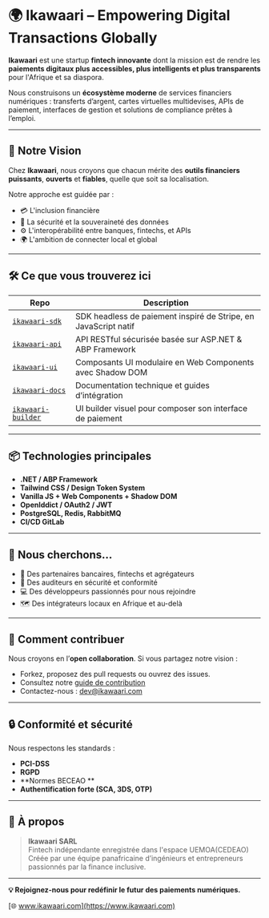 # 🌍 Ikawaari – Empowering Digital Transactions Globally

**Ikawaari** est une startup **fintech innovante** dont la mission est de rendre les **paiements digitaux plus accessibles, plus intelligents et plus transparents** pour l'Afrique et sa diaspora.

Nous construisons un **écosystème moderne** de services financiers numériques : transferts d’argent, cartes virtuelles multidevises, APIs de paiement, interfaces de gestion et solutions de compliance prêtes à l’emploi.

---

## 🚀 Notre Vision

Chez **Ikawaari**, nous croyons que chacun mérite des **outils financiers puissants**, **ouverts** et **fiables**, quelle que soit sa localisation.

Notre approche est guidée par :
- 💳 L'inclusion financière
- 🔐 La sécurité et la souveraineté des données
- ⚙️ L'interopérabilité entre banques, fintechs, et APIs
- 🌍 L'ambition de connecter local et global

---

## 🛠️ Ce que vous trouverez ici

| Repo | Description |
|------|-------------|
| [`ikawaari-sdk`](https://github.com/ikawaari/ikawaari-sdk) | SDK headless de paiement inspiré de Stripe, en JavaScript natif |
| [`ikawaari-api`](https://github.com/ikawaari/ikawaari-api) | API RESTful sécurisée basée sur ASP.NET & ABP Framework |
| [`ikawaari-ui`](https://github.com/ikawaari/ikawaari-ui) | Composants UI modulaire en Web Components avec Shadow DOM |
| [`ikawaari-docs`](https://github.com/ikawaari/ikawaari-docs) | Documentation technique et guides d’intégration |
| [`ikawaari-builder`](https://github.com/ikawaari/ikawaari-builder) | UI builder visuel pour composer son interface de paiement |

---

## 📦 Technologies principales

- **.NET / ABP Framework**
- **Tailwind CSS / Design Token System**
- **Vanilla JS + Web Components + Shadow DOM**
- **OpenIddict / OAuth2 / JWT**
- **PostgreSQL, Redis, RabbitMQ**
- **CI/CD GitLab**

---

## 🤝 Nous cherchons…

- 🌟 Des partenaires bancaires, fintechs et agrégateurs
- 🔐 Des auditeurs en sécurité et conformité
- 💻 Des développeurs passionnés pour nous rejoindre
- 🗺️ Des intégrateurs locaux en Afrique et au-delà

---

## 🧠 Comment contribuer

Nous croyons en l’**open collaboration**. Si vous partagez notre vision :
- Forkez, proposez des pull requests ou ouvrez des issues.
- Consultez notre [guide de contribution](https://github.com/ikawaari/ikawaari-docs/blob/main/CONTRIBUTING.md)
- Contactez-nous : [dev@ikawaari.com](mailto:dev@ikawaari.com)

---

## 🔒 Conformité et sécurité

Nous respectons les standards :
- **PCI-DSS**
- **RGPD**
- **Normes BECEAO **
- **Authentification forte (SCA, 3DS, OTP)**

---

## 🏢 À propos

> **Ikawaari SARL**  
> Fintech indépendante enregistrée dans l'espace UEMOA(CEDEAO) 
> Créée par une équipe panafricaine d’ingénieurs et entrepreneurs passionnés par la finance inclusive.

---

**💡 Rejoignez-nous pour redéfinir le futur des paiements numériques.**

[🌐 www.ikawaari.com](https://www.ikawaari.com)

